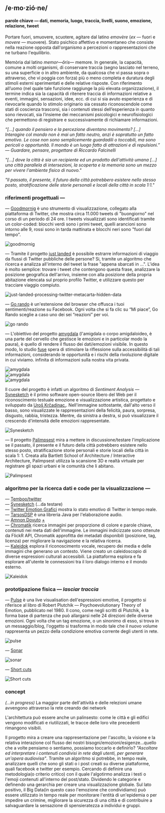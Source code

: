 ## /e·mo·zió·ne/
#### parole chiave — dati, memoria, luogo, traccia, livelli, suono, emozione, relazione, tweet

Portare fuori, smuovere, scuotere, agitare dal latino _emovère_ (_ex_ — fuori e _movere_ — muovere). Stato psichico affettivo e momentaneo che consiste nella reazione opposta dall'organismo a percezioni o rappresentazioni che ne turbano l'equilibrio.

Memòria dal latino _memor—ŏris_— memore. In generale, la capacità, comune a molti organismi, di conservare traccia (segno lasciato nel terreno, su una superficie o in altro ambiente, da qualcosa che vi passa sopra o attraverso, che vi poggia con forza) più o meno completa e duratura degli stimoli esterni sperimentati e delle relative risposte. Con riferimento all’uomo (nel quale tale funzione raggiunge la più elevata organizzazione), il termine indica sia la capacità di ritenere traccia di informazioni relative a eventi, immagini, sensazioni, idee, ecc. di cui si sia avuto esperienza e di rievocarle quando lo stimolo originario sia cessato riconoscendole come stati di coscienza trascorsi, sia i contenuti stessi dell’esperienza in quanto sono rievocati, sia l’insieme dei meccanismi psicologici e neurofisiologici che permettono di registrare e successivamente di richiamare informazioni.

_“[…] quando il pensiero e la percezione diventano movimento? […] Interagire col mondo non è mai un fatto neutro, anzi è sopratutto un fatto emotivo. Le cose non sono semplicemente guardadili o toccabili, ma sono pericoli o opportunità. Il mondo è un luogo fatto di attrazioni e di repulsioni.” — Guardare, pensare, progettare di Riccardo Falcinelli_

_"[…] dove la città è sia un recipiente ed un prodotto dell'attività umana […] una città parallela di intersezioni, la scoperta e la memoria sono un mezzo per vivere l'ambiente fisico di nuovo."_

_"Il passato, il presente, il futuro della città potrebbero esistere nello stesso posto, stratificazione delle storie personali e locali della città in scala 1:1."_ 

### riferimenti progettuali —
— [Goodmornig](http://blog.blprnt.com/blog/blprnt/goodmorning) è uno strumento di visualizzazione, collegato alla piattaforma di Twitter, che mostra circa 11.000 tweets di "buongiorno" nel corso di un periodo di 24 ore. I tweets visualizzati sono identificati tramite un color-coded: blocchi verdi sono i primi tweet, quelli arancioni sono intorno alle 9, rossi sono in tarda mattinata e blocchi neri sono "fuori dal tempo".

![goodmornig](http://i.imgur.com/QjvWEuJ.jpg)  

— Tramite il progetto [just landed](http://blog.blprnt.com/blog/blprnt/just-landed-processing-twitter-metacarta-hidden-data) è possibile estrarre informazioni di viaggio da flussi di Twitter pubbliche delle persone? Si, tramite un algoritmo che ricerca e analizza all'interno del tweet la frase "appena sbarcati in ...". L'idea è molto semplice: trovare i tweet che contengono questa frase, analizzare la posizione geografica dell'arrivo, insieme con alla posizione della propria abitazione elencata sul proprio profilo Twitter, e utilizzare questo per tracciare viaggio compiuto.

![just-landed-processing-twitter-metacarta-hidden-data](http://i.imgur.com/b4U7Pm7.png)  

— [Go rando](http://www.creativeapplications.net/news/go-rando-a-big-fu-to-facebook-sentiment-analysis/) è un'estensione del browser che offusca i tuoi sentimenti/reazione su Facebook. Ogni volta che si fa clic su “Mi piace”, Go Rando sceglie a caso uno dei sei “reazioni” per voi.  

![go rando](http://i.imgur.com/p06mgzh.jpg)

— L'obiettivo del progetto [amygdala](http://fuseworks.it/it/project/amygdala-it/) (l'amigdala o corpo amigdaloideo, è una parte del cervello che gestisce le emozioni e in particolar modo la paura), è quello di rendere il flusso dei dati/emozioni visibile. In questo modo, lo studio [fuse](http://fuseworks.it/) spera di stimolare la riflessione sulla accessibilità di tali informazioni, considerando le opportunità e i rischi della rivoluzione digitale in cui viviamo. infinita di informazioni sulla nostra vita privata.  

![amygdala](http://i.imgur.com/N2stVDD.jpg)  
![amygdala](http://i.imgur.com/0zdlkQf.jpg)  
![amygdala](http://i.imgur.com/jZ4nQUx.jpg)  
  
Il cuore del progetto è infatti un algoritmo di _Sentiment Analysis_ — [Synesketch](http://krcadinac.com/synesketch/#about) è il primo software open-source libero del Web per il riconoscimento testuale emozione e visualizzazione artistica, progettato e sviluppato da [Uroš Krčadinac.](http://krcadinac.com/). Nell'immagine sottostante, dall'alto verso il basso, sono visualizzate le rappresentazioni della felicità, paura, sorpresa, disgusto, rabbia, tristezza. Mentre, da sinistra a destra, si può visualizzare il crescendo d'intensità delle emozioni rappresentate.

![Synesketch](http://i.imgur.com/JOcP0Gk.jpg)  

— Il progetto [Palimpsest](http://www.creativeapplications.net/unity-3d/palimpsest-collective-memory-through-virtual-reality/) mira a mettere in discussione/testare l'implicazione se il passato, il presente e il futuro della città potrebbero esistere nello stesso posto, stratificazione storie personali e storie locali della città in scala 1: 1. Creata alla Bartlett School of Architecture / Interactive Architecture, Palimpsest utilizza la scansione 3D e realtà virtuale per registrare gli spazi urbani e le comunità che li abitano.

![Palimpsest](http://i.imgur.com/1T8L9AK.jpg)


### algoritmo per la ricerca dati e code per la visualizzazione — 
— [Temboo/twitter](https://temboo.com/library/Library/Twitter/)   
— [Synesketch](http://krcadinac.com/synesketch/#about) (...da testare)  
— [Twitter Emotion Grafici](https://github.com/dguttman/Twitter-Emotion-Graphs) mostra lo stato emotivo di Twitter in tempo reale.  
— [TarsosDSP](https://github.com/JorenSix/TarsosDSP) è una libreria Java per l'elaborazione audio.  
— [Amnon Dovuto](https://github.com/AmnonOwed) [+](https://vimeo.com/66585777)  
— [Chromatik](http://chromatik.labs.exalead.com/#home) ricerca immagini per proporzione di colore e parole chiave, contenuti nei meta dati dell'immagine. Le immagini indicizzate sono ottenute da FlickR API, Chromatik approfitta dei metadati disponibili (posizione, tag, licenza) per migliorare la navigazione e la relativa ricerca.  
— [Kaleidok](http://www.kaleidok.co/) esplora il riconoscimento vocale, recupero dei media e delle immagini che generano un contesto. Viene creato un caleidoscopio di diverse espressioni culturali accessibili. La piattaforma esplora e fa esplorare all'utente le connessioni tra il loro dialogo interno e il mondo esterno.  

![Kaleidok](http://i.imgur.com/CMgAmvE.jpg)


### prototipazione fisica — _lasciar traccia_
— [Pulse](http://www.markuskison.de/kinetic.html) è una live visualisation dell'espressioni emotive, il progetto si riferisce al libro di Robert Plutchik — Psychoevolutionary Theory of Emotion, pubblicato nel 1980.  Il cono, come negli scritti di Plutchik, è la forma base di partenza che può allargarsi nelle 24 direzioni delle diverse emozioni. Ogni volta che un tag emozione, o un sinonimo di esso, si trova in un messaggio/blog, l'oggetto si trasforma in modo tale che il nuovo volume rappresenta un pezzo della condizione emotiva corrente degli utenti in rete.

![pulse](http://i.imgur.com/S5hmZ5L.jpg)  

— [Sonar](http://www.dwbowen.com/sonar-drawing-device)  

![sonar](http://i.imgur.com/G5qECVF.jpg)  

— [Short cuts](http://www.creativeapplications.net/events/short-cuts-at-centrepasquart/)  

![Short cuts](http://i.imgur.com/s94GFXR.jpg)

### concept 
_(...in progress)_
La maggior parte dell'attività e delle relezioni umane avvengono attraverso la rete creando dei network

L'architettura può essere anche un palinsesto: come le città e gli edifici vengono modificati e riutilizzati, le tracce delle loro vite precedenti rimangono visibili.

Il progetto mira a creare una rappresentazione per l'ascolto, la visione e la relativa interazione col flusso dei nostri bisogni/emozioni/esigenze...quello che a volte pensiamo o sentiamo, possiamo toccarlo e definirlo? _"Ascoltare ed interpretare i contenuti condivisi in rete dagli utenti, per generare un'opera audiovisa"_. Tramite un algoritmo si potrebbe, in tempo reale, analizzare quelli che sono gli stati o i post creati su diverse piattaforme, quali facebook e twitter per esempio. Cercando di definire una metodologia(o criterio critico) con il quale l'algotirmo analizza i testi o l'emoji contenuti all'interno del post/stato. Dividendo le categorie e definendo una gerarchia per creare una visualizzazione globale.
Sul lato positivo, il Big Data(in questo caso l'emozione che condividiamo) può essere utilizzato in tempo reale per monitorare l'entità di un'epidemia o per impedire un crimine, migliorare la sicurezza di una città e di contribuire a salvaguardare la sensazione di spensieratezza a individui e gruppi.
